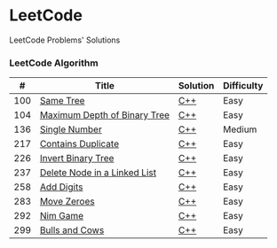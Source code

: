 # LeetCode

LeetCode Problems' Solutions

### LeetCode Algorithm

| #   | Title                                                                                       | Solution                                                                      | Difficulty |
|-----|---------------------------------------------------------------------------------------------|-------------------------------------------------------------------------------|------------|
| 100 | [Same Tree](https://leetcode.com/problems/same-tree/)                                       | [C++](./algorithms/cpp/sameTree/sameTree.cpp)                                 | Easy       |
| 104 | [Maximum Depth of Binary Tree](https://leetcode.com/problems/maximum-depth-of-binary-tree/) | [C++](./algorithms/cpp/maximumDepthOfBinaryTree/maximumDepthOfBinaryTree.cpp) | Easy       |
| 136 | [Single Number](https://leetcode.com/problems/single-number/)                               | [C++](./algorithms/cpp/singleNumber/singleNumber.cpp)                         | Medium     |
| 217 | [Contains Duplicate](https://leetcode.com/problems/contains-duplicate/)                     | [C++](./algorithms/cpp/containsDuplicate/containsDuplicate.cpp)               | Easy       |
| 226 | [Invert Binary Tree](https://leetcode.com/problems/invert-binary-tree/)                     | [C++](./algorithms/cpp/invertBinaryTree/invertBinaryTree.cpp)                 | Easy       |
| 237 | [Delete Node in a Linked List](https://leetcode.com/problems/delete-node-in-a-linked-list/) | [C++](./algorithms/cpp/deleteNodeInALinkedList/deleteNodeInALinkedList.cpp)   | Easy       |
| 258 | [Add Digits](https://leetcode.com/problems/add-digits/)                                     | [C++](./algorithms/cpp/addDigits/addDigits.cpp)                               | Easy       |
| 283 | [Move Zeroes](https://leetcode.com/problems/move-zeroes/)                                   | [C++](./algorithms/cpp/moveZeroes/moveZeroes.cpp)                             | Easy       |
| 292 | [Nim Game](https://leetcode.com/problems/nim-game/)                                         | [C++](./algorithms/cpp/nimGame/nimGame.cpp)                                   | Easy       |
| 299 | [Bulls and Cows](https://leetcode.com/problems/bulls-and-cows/)                             | [C++](./algorithms/cpp/bullsAndCows/bullsAndCows.cpp)                         | Easy       |
